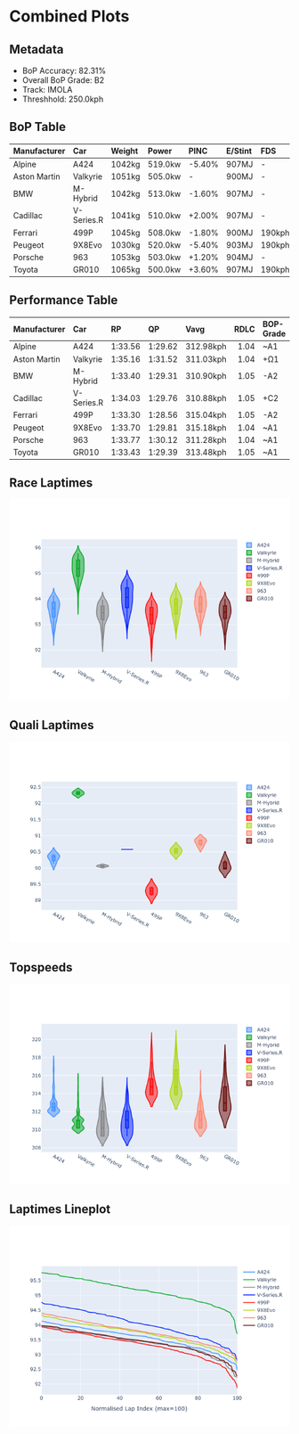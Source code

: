 # Combined Plots

## Metadata

- BoP Accuracy: 82.31%
- Overall BoP Grade: B2
- Track: IMOLA
- Threshhold: 250.0kph

## BoP Table
| Manufacturer   | Car        | Weight   | Power   | PINC   | E/Stint   | FDS    |
|:---------------|:-----------|:---------|:--------|:-------|:----------|:-------|
| Alpine         | A424       | 1042kg   | 519.0kw | -5.40% | 907MJ     | -      |
| Aston Martin   | Valkyrie   | 1051kg   | 505.0kw | -      | 900MJ     | -      |
| BMW            | M-Hybrid   | 1042kg   | 513.0kw | -1.60% | 907MJ     | -      |
| Cadillac       | V-Series.R | 1041kg   | 510.0kw | +2.00% | 907MJ     | -      |
| Ferrari        | 499P       | 1045kg   | 508.0kw | -1.80% | 900MJ     | 190kph |
| Peugeot        | 9X8Evo     | 1030kg   | 520.0kw | -5.40% | 903MJ     | 190kph |
| Porsche        | 963        | 1053kg   | 503.0kw | +1.20% | 904MJ     | -      |
| Toyota         | GR010      | 1065kg   | 500.0kw | +3.60% | 907MJ     | 190kph |

## Performance Table
| Manufacturer   | Car        | RP      | QP      | Vavg      |   RDLC | BOP-Grade   | Match   |
|:---------------|:-----------|:--------|:--------|:----------|-------:|:------------|:--------|
| Alpine         | A424       | 1:33.56 | 1:29.62 | 312.98kph |   1.04 | ~A1         | 99.53%  |
| Aston Martin   | Valkyrie   | 1:35.16 | 1:31.52 | 311.03kph |   1.04 | +Ω1         | 3.57%   |
| BMW            | M-Hybrid   | 1:33.40 | 1:29.31 | 310.90kph |   1.05 | -A2         | 94.37%  |
| Cadillac       | V-Series.R | 1:34.03 | 1:29.76 | 310.88kph |   1.05 | +C2         | 72.33%  |
| Ferrari        | 499P       | 1:33.30 | 1:28.56 | 315.04kph |   1.05 | -A2         | 92.00%  |
| Peugeot        | 9X8Evo     | 1:33.70 | 1:29.81 | 315.18kph |   1.04 | ~A1         | 100.00% |
| Porsche        | 963        | 1:33.77 | 1:30.12 | 311.28kph |   1.04 | ~A1         | 100.00% |
| Toyota         | GR010      | 1:33.43 | 1:29.39 | 313.48kph |   1.05 | ~A1         | 96.70%  |

## Race Laptimes
![Race Laptimes](images/race_violin.png)

## Quali Laptimes
![Quali Laptimes](images/quali_violin.png)

## Topspeeds
![Topspeeds](images/topspeed_violin.png)

## Laptimes Lineplot
![Laptimes Lineplot](images/laptime_line.png)

